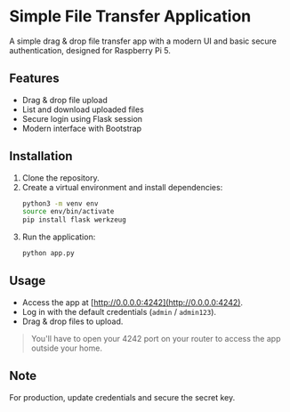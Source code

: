 # Simple File Transfer Application

A simple drag & drop file transfer app with a modern UI and basic secure authentication, designed for Raspberry Pi 5.

## Features

- Drag & drop file upload
- List and download uploaded files
- Secure login using Flask session
- Modern interface with Bootstrap

## Installation

1. Clone the repository.
2. Create a virtual environment and install dependencies:
   ```bash
   python3 -m venv env
   source env/bin/activate
   pip install flask werkzeug
   ```
3. Run the application:
   ```bash
   python app.py
   ```

## Usage

- Access the app at [http://0.0.0.0:4242](http://0.0.0.0:4242).
- Log in with the default credentials (`admin` / `admin123`).
- Drag & drop files to upload.

> You'll have to open your 4242 port on your router to access the app outside your home.

## Note

For production, update credentials and secure the secret key.